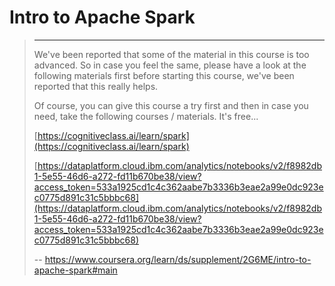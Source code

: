 # Intro to Apache Spark
> 
> * * *
> 
> We've been reported that some of the material in this course is too advanced. So in case you feel the same, please have a look at the following materials first before starting this course, we've been reported that this really helps.
> 
> Of course, you can give this course a try first and then in case you need, take the following courses / materials. It's free...
> 
> [https://cognitiveclass.ai/learn/spark](https://cognitiveclass.ai/learn/spark)
> 
> [https://dataplatform.cloud.ibm.com/analytics/notebooks/v2/f8982db1-5e55-46d6-a272-fd11b670be38/view?access_token=533a1925cd1c4c362aabe7b3336b3eae2a99e0dc923ec0775d891c31c5bbbc68](https://dataplatform.cloud.ibm.com/analytics/notebooks/v2/f8982db1-5e55-46d6-a272-fd11b670be38/view?access_token=533a1925cd1c4c362aabe7b3336b3eae2a99e0dc923ec0775d891c31c5bbbc68)
>
> -- https://www.coursera.org/learn/ds/supplement/2G6ME/intro-to-apache-spark#main
